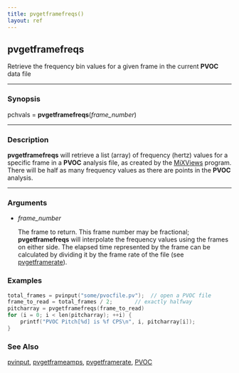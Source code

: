 ```yaml
---
title: pvgetframefreqs()
layout: ref
---
```


## pvgetframefreqs

Retrieve the frequency bin values for a given frame in the current **PVOC** data file

-----

### Synopsis

pchvals = **pvgetframefreqs**(*frame\_number*)

-----

### Description

**pvgetframefreqs** will retrieve a list (array) of frequency (hertz) values for a specific frame in a **PVOC** analysis file, as created by the
[MiXViews](http://music.columbia.edu/~doug/MixViews/MiXViews.html)
program.  There will be half as many frequency values as there are points in the **PVOC** analysis.

-----

### Arguments

- *frame\_number*

	The frame to return.  This frame number may be fractional; **pvgetframefreqs** will interpolate the frequency values using the frames on either side.  The elapsed time represented by the frame can be calculated by dividing it by the frame rate of the file (see [pvgetframerate](pvgetframerate.html)).

### Examples

```cpp
total_frames = pvinput("some/pvocfile.pv");  // open a PVOC file
frame_to_read = total_frames / 2;		// exactly halfway
pitcharray = pvgetframefreqs(frame_to_read)
for (i = 0; i < len(pitcharray); ++i) {
	printf("PVOC Pitch[%d] is %f CPS\n", i, pitcharray[i]);
}
```

### See Also

[pvinput](pvinput.html), [pvgetframeamps](pvgetframeamps.html), [pvgetframerate](pvgetframerate.html), [PVOC](../instruments/PVOC.html)

